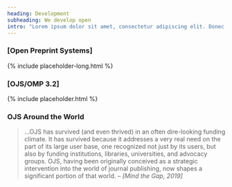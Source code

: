 ```yaml
---
heading: Development
subheading: We develop open
intro: "Lorem ipsum dolor sit amet, consectetur adipiscing elit. Donec malesuada felis vel lacus pharetra, ultrices tristique ante rhoncus. Morbi at diam ut tellus tincidunt varius. Donec vulputate dictum velit ut sollicitudin. Ut dictum libero sem, at dapibus ipsum accumsan eget. Phasellus sit amet pellentesque odio."
---
```


### [Open Preprint Systems]

{% include placeholder-long.html %}

### [OJS/OMP 3.2]

{% include placeholder.html %}


### OJS Around the World

> &hellip;OJS has survived (and even thrived) in an often dire-looking funding climate. It has survived because it addresses a very real need on the part of its large user base, one recognized not just by its users, but also by funding institutions, libraries, universities, and advocacy groups. OJS, having been originally conceived as a strategic intervention into the world of journal publishing, now shapes a significant portion of that world. <cite>&ndash; [Mind the Gap, 2019]</cite>
